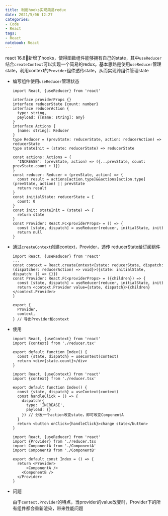 ```yaml
---
title: 利用hooks实现简易redux
date: 2021/5/06 12:27
categories: 
- Code
- React
tags: 
- React
notebook: React
---
```


react 16.8新增了hooks，使得函数组件能够拥有自己的state，其中`useReducer`结合`createContext`可以实现一个简易的redux。基本思路是使用`useReducer`管理state，利用context的`Provider`组件透传state，从而实现跨组件管理state

<!--more-->

- 编写组件使用`useReducer`管理状态

  ```tsx reducer.tsx
  import React, {useReducer} from 'react'

  interface providerProps {}
  interface reducerState {count: number}
  interface reducerAction {
    type: string,
    payload: {[name: string]: any}
  }
  interface Actions {
    [name: string]: Reducer
  }
  type Reducer = (prevState: reducerState, action: reducerAction) => reducerState
  type stateInit = (state: reducerState) => reducerState

  const actions: Actions = {
    'INCREASE': (prevState, action) => ({...prevState, count: prevState.count + 1})
  }
  const reducer: Reducer = (prevState, action) => {
    const result = actions[action.type]&&actions[action.type](prevState, action) || prevState
    return result
  }
  const initialState: reducerState = {
    count: 0
  }
  const init: stateInit = (state) => {
    return state
  }
  const Provider: React.FC<providerProps> = () => {
    const [state, dispatch] = useReducer(reducer, initialState, init)
    return null
  }

  ```

- 通过`createContext`创建context，Provider，透传 reducerState给订阅组件

  ```tsx reducer.tsx
  import React, {useReducer} from 'react'
  ...
  const context = React.createContext<{state: reducerState, dispatch: (dispatcher: reducerAction) => void}>({state: initialState, dispatch: () => {}})
  const Provider: React.FC<providerProps> = ({children}) => {
    const [state, dispatch] = useReducer(reducer, initialState, init)
    return <context.Provider value={state, dispatch}>{children}</context.Provider>
  }
  
  export {
  	Provider,
    context,
  } // 导出Provider和context
  
  ```

- 使用

  ```tsx ComponentA.tsx
  import React, {useContext} from 'react'
  import {context} from './reducer.tsx'
  
  export default function Index() {
    const {state, dispatch} = useContext(context)
    return <div>{state.count}</div>
  }
  ```

  ```tsx ComponentB.tsx
  import React, {useContext} from 'react'
  import {context} from './reducer.tsx'
  
  export default function Index() {
    const {state, dispatch} = useContext(context)
    const handleClick = () => {
      dispatch({
        type: 'INCREASE',
        payload: {}
      }) // 分发一个action改变state，即可改变ComponentA
    }
    return <button onClick={handleClick}>change state</button>
  }
  ```

  ```tsx Index.tsx
  import React, {useReducer} from 'react'
  import {Provider} from './reducer.tsx
  import ComponentA from './ComponentA'
  import ComponentB from './ComponentB'
  
  export default const Index = () => {
    return <Provider>
    	<ComponentA />
      <ComponentB />
    </Provider>
  }
  ```

- 问题

  由于`context.Provider`的特点，当provider的value改变时，Provider下的所有组件都会重新渲染，带来性能问题

  



